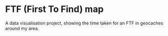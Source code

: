 # FTF (First To Find) map
A data visualisation project, showing the time taken for an FTF in geocaches around my area.
